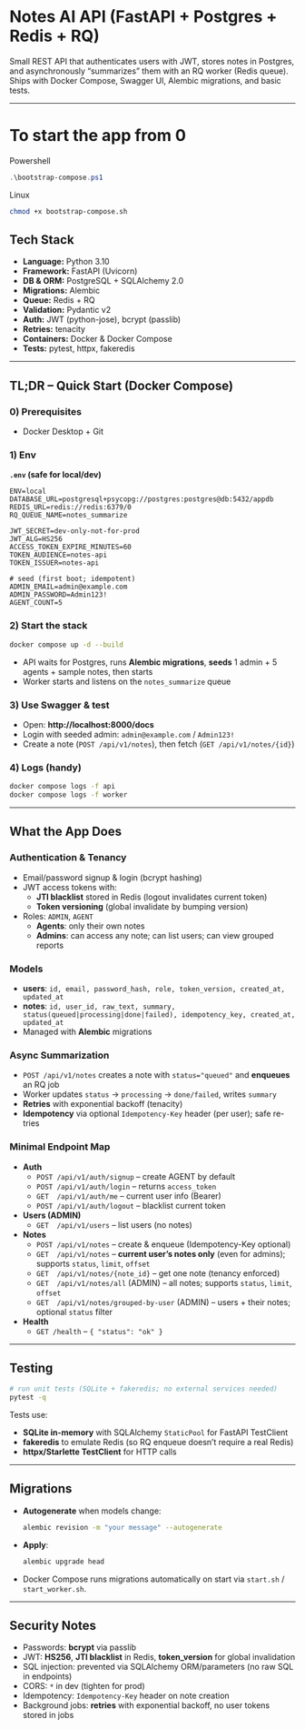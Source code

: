 # Notes AI API (FastAPI + Postgres + Redis + RQ)

Small REST API that authenticates users with JWT, stores notes in Postgres, and asynchronously “summarizes” them with an RQ worker (Redis queue). Ships with Docker Compose, Swagger UI, Alembic migrations, and basic tests.

---
# To start the app from 0

Powershell
```powershell
.\bootstrap-compose.ps1
```
Linux
```bash
chmod +x bootstrap-compose.sh
```
## Tech Stack
- **Language:** Python 3.10  
- **Framework:** FastAPI (Uvicorn)
- **DB & ORM:** PostgreSQL + SQLAlchemy 2.0
- **Migrations:** Alembic
- **Queue:** Redis + RQ
- **Validation:** Pydantic v2
- **Auth:** JWT (python-jose), bcrypt (passlib)
- **Retries:** tenacity
- **Containers:** Docker & Docker Compose
- **Tests:** pytest, httpx, fakeredis

---

## TL;DR – Quick Start (Docker Compose)

### 0) Prerequisites
- Docker Desktop + Git

### 1) Env

**`.env` (safe for local/dev)**
```env
ENV=local
DATABASE_URL=postgresql+psycopg://postgres:postgres@db:5432/appdb
REDIS_URL=redis://redis:6379/0
RQ_QUEUE_NAME=notes_summarize

JWT_SECRET=dev-only-not-for-prod
JWT_ALG=HS256
ACCESS_TOKEN_EXPIRE_MINUTES=60
TOKEN_AUDIENCE=notes-api
TOKEN_ISSUER=notes-api

# seed (first boot; idempotent)
ADMIN_EMAIL=admin@example.com
ADMIN_PASSWORD=Admin123!
AGENT_COUNT=5
```

### 2) Start the stack
```bash
docker compose up -d --build
```
- API waits for Postgres, runs **Alembic migrations**, **seeds** 1 admin + 5 agents + sample notes, then starts
- Worker starts and listens on the `notes_summarize` queue

### 3) Use Swagger & test
- Open: **http://localhost:8000/docs**
- Login with seeded admin: `admin@example.com` / `Admin123!`
- Create a note (`POST /api/v1/notes`), then fetch (`GET /api/v1/notes/{id}`)

### 4) Logs (handy)
```bash
docker compose logs -f api
docker compose logs -f worker
```

---

## What the App Does

### Authentication & Tenancy
- Email/password signup & login (bcrypt hashing)
- JWT access tokens with:
  - **JTI blacklist** stored in Redis (logout invalidates current token)
  - **Token versioning** (global invalidate by bumping version)
- Roles: `ADMIN`, `AGENT`
  - **Agents**: only their own notes
  - **Admins**: can access any note; can list users; can view grouped reports

### Models
- **users**: `id, email, password_hash, role, token_version, created_at, updated_at`
- **notes**: `id, user_id, raw_text, summary, status(queued|processing|done|failed), idempotency_key, created_at, updated_at`
- Managed with **Alembic** migrations

### Async Summarization
- `POST /api/v1/notes` creates a note with `status="queued"` and **enqueues** an RQ job
- Worker updates `status` → `processing` → `done/failed`, writes `summary`
- **Retries** with exponential backoff (tenacity)
- **Idempotency** via optional `Idempotency-Key` header (per user); safe re-tries

### Minimal Endpoint Map
- **Auth**
  - `POST /api/v1/auth/signup` – create AGENT by default  
  - `POST /api/v1/auth/login` – returns `access_token`  
  - `GET  /api/v1/auth/me` – current user info (Bearer)  
  - `POST /api/v1/auth/logout` – blacklist current token
- **Users (ADMIN)**
  - `GET  /api/v1/users` – list users (no notes)
- **Notes**
  - `POST /api/v1/notes` – create & enqueue (Idempotency-Key optional)
  - `GET  /api/v1/notes` – **current user’s notes only** (even for admins); supports `status`, `limit`, `offset`
  - `GET  /api/v1/notes/{note_id}` – get one note (tenancy enforced)
  - `GET  /api/v1/notes/all` (ADMIN) – all notes; supports `status`, `limit`, `offset`
  - `GET  /api/v1/notes/grouped-by-user` (ADMIN) – users + their notes; optional `status` filter
- **Health**
  - `GET /health` – `{ "status": "ok" }`

---

## Testing
```bash
# run unit tests (SQLite + fakeredis; no external services needed)
pytest -q
```
Tests use:
- **SQLite in-memory** with SQLAlchemy `StaticPool` for FastAPI TestClient
- **fakeredis** to emulate Redis (so RQ enqueue doesn’t require a real Redis)
- **httpx/Starlette TestClient** for HTTP calls

---

## Migrations
- **Autogenerate** when models change:
  ```bash
  alembic revision -m "your message" --autogenerate
  ```
- **Apply**:
  ```bash
  alembic upgrade head
  ```
- Docker Compose runs migrations automatically on start via `start.sh` / `start_worker.sh`.

---

## Security Notes
- Passwords: **bcrypt** via passlib
- JWT: **HS256**, **JTI blacklist** in Redis, **token_version** for global invalidation
- SQL injection: prevented via SQLAlchemy ORM/parameters (no raw SQL in endpoints)
- CORS: `*` in dev (tighten for prod)
- Idempotency: `Idempotency-Key` header on note creation
- Background jobs: **retries** with exponential backoff, no user tokens stored in jobs
